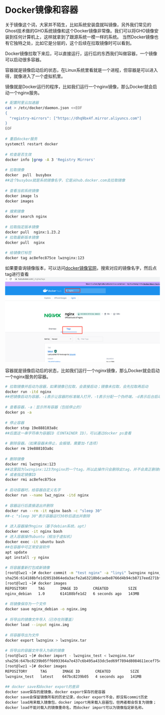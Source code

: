 # Docker镜像和容器
关于镜像这个词，大家并不陌生，比如系统安装盘就叫镜像，另外我们常见的Ghost技术做的GHO系统镜像和这个Docker镜像非常像。我们可以将GHO镜像安装到任何计算机上，这样就拿到了跟源系统一模一样的系统。
当然Docker镜像也有它独特之处，比如它是分层的，这个后续在拉取镜像时可以看到。

Docker镜像拉取下来后，可以直接运行，运行后的东西我们叫做容器，一个镜像可以启动很多容器。

容器就是镜像启动后的状态，在Linux系统里看就是一个进程，但容器是可以进入得，就像进入了一个虚拟机里。


镜像就是Docker运行的程序，比如我们运行一个nginx镜像，那么Docker就会启动一个nginx服务。
```bash
# 配置阿里云加速器
cat > /etc/docker/daemon.json <<EOF
{
  "registry-mirrors": ["https://dhq9bx4f.mirror.aliyuncs.com"]
}
EOF

# 重启docker服务
systemctl restart docker

# 检查是否生效
docker info |grep -A 3 'Registry Mirrors'

# 拉取镜像
docker  pull  busybox
##这个busybox就是系统镜像名字，它是从hub.docker.com去拉取镜像

# 查看当前系统镜像
docker image ls
docker images

# 搜索镜像
docker search nginx

# 拉取指定版本镜像
docker pull  nginx:1.23.2
# 拉取最新版本镜像
docker pull  nginx

# 给镜像打标签
docker tag ac8efec875ce lwznginx:123
```
如果要查询镜像版本，可以访问[docker镜像官网](https://hub.docker.com/)，搜索对应的镜像名字，然后点tag进行查看  
![](./5.png)  


容器就是镜像启动后的状态，比如我们运行一个nginx镜像，那么Docker就会启动一个nginx服务的容器。
```bash
# 拉取镜像并启动为容器，如果镜像已拉取，会直接启动；镜像未拉取，会先拉取再启动
docker run -itd nginx
##把镜像启动为容器，-i表示让容器的标准输入打开，-t表示分配一个伪终端，-d表示后台启动，要把-i -t -d 放到镜像名字前面

# 查看容器，-a：显示所有容器（包括停止的）
docker ps -a

# 停止容器
docker stop 19e888103a8c
##后面这一串字符串为容器ID（CONTAINER ID），可以通过docker ps查看

# 删除容器。（如果容器未停止，会报错，需要加-f选项）
docker rm 19e888103a8c

# 删除镜像
docker rmi lwznginx:123
##这里因为lwznginx:123为nginx的一个tag，所以此操作只会删除此tag，并不会真正删镜像，如果该镜像没有tag，则直接删除镜像
# 或者指定镜像ID
docker rmi ac8efec875ce

# 启动容器时，给容器自定义名字
docker run --name lwz_nginx -itd nginx

# 容器运行后直接退出并删除
docker run --rm -it nginx bash -c "sleep 30"
##-c "sleep 30"表示容器运行30秒后退出并删除

# 进入容器操作nginx（基于debian系统，apt）
docker exec -it nginx bash
# 进入容器操作ubuntu（相当于虚拟机）
docker exec -it ubuntu bash
##在容器中可正常安装软件
apt update
apt install -y nginx

# 将容器重新打包成新镜像
[root@lwz1 ~]# docker commit -m "test nginx" -a "linyi" lwznginx nginx_debian:1.0
sha256:614188bfe1d2051b864eda3acfe2a63218b6caebe8766d4b94cb8717eed271bf
[root@lwz1 ~]# docker images
REPOSITORY     TAG       IMAGE ID       CREATED         SIZE
nginx_debian   1.0       614188bfe1d2   6 seconds ago   143MB

# 将镜像保存为一个文件
docker save nginx_debian -o nginx.img

# 将导出的镜像文件导入（已存在则覆盖）
docker load --input nginx.img

# 将容器导出为文件
docker export lwznginx > lwznginx.tar

# 将导出的容器文件导入为新的镜像
[root@lwz1 ~]# docker import - lwznginx_test < lwznginx.tar
sha256:647bc8239b05ff6093364a7e437c6b495a433dc5ed69f7894d8084611ecef75c
[root@lwz1 ~]# docker images
REPOSITORY      TAG       IMAGE ID       CREATED         SIZE
lwznginx_test   latest    647bc8239b05   4 seconds ago   141MB

## docker save和docker export的差异
docker save保存的是镜像，docker export保存的是容器
docker save会保留镜像所有的历史记录，docker export不会，即没有commit历史
docker load用来载入镜像包，docker import用来载入容器包，但两者都会恢复为镜像；
docker load不能对载入的镜像重命名，而docker import可以为镜像指定新名称。
```
